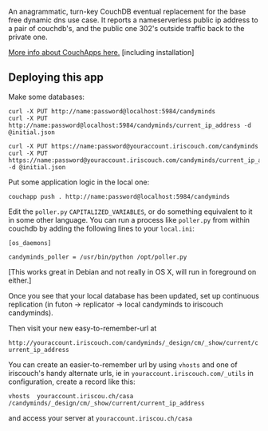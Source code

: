 An anagrammatic, turn-key CouchDB eventual replacement for the base free dynamic
dns use case. It reports a nameserverless public ip address to a pair of couchdb's, 
and the public one 302's outside traffic back to the private one.

[More info about CouchApps here.](http://couchapp.org) [including installation]

## Deploying this app

Make some databases:

    curl -X PUT http://name:password@localhost:5984/candyminds
    curl -X PUT http://name:password@localhost:5984/candyminds/current_ip_address -d @initial.json
    
    curl -X PUT https://name:password@youraccount.iriscouch.com/candyminds
    curl -X PUT https://name:password@youraccount.iriscouch.com/candyminds/current_ip_address -d @initial.json
    
Put some application logic in the local one:

    couchapp push . http://name:password@localhost:5984/candyminds

Edit the `poller.py` `CAPITALIZED_VARIABLES`, or do something equivalent to it in
some other language. You can run a process like `poller.py` from within
couchdb by adding the following lines to your `local.ini`:

`[os_daemons]`

`candyminds_poller = /usr/bin/python /opt/poller.py`

[This works great in Debian and not really in OS X, will run in foreground on
either.]

Once you see that your local database has been updated, set up continuous
replication (in futon -> replicator -> local candyminds to iriscouch
candyminds).

Then visit your new easy-to-remember-url at

`http://youraccount.iriscouch.com/candyminds/_design/cm/_show/current/current_ip_address`

You can create an easier-to-remember url by using `vhosts` and one of iriscouch's
handy alternate urls, ie in `youraccount.iriscouch.com/_utils` in configuration,
create a record like this:

`vhosts  youraccount.iriscou.ch/casa  /candyminds/_design/cm/_show/current/current_ip_address`

and access your server at `youraccount.iriscou.ch/casa`
